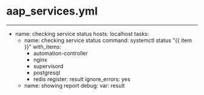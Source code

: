 # aap_services.yml
---
- name: checking service status
  hosts: localhost
  tasks:
  - name: checking service status
    command: systemctl status "{{ item }}"
    with_items:
    - automation-controller
    - nginx
    - supervisord
    - postgresql
    - redis
    register: result
    ignore_errors: yes
  - name: showing report
    debug:
     var: result

